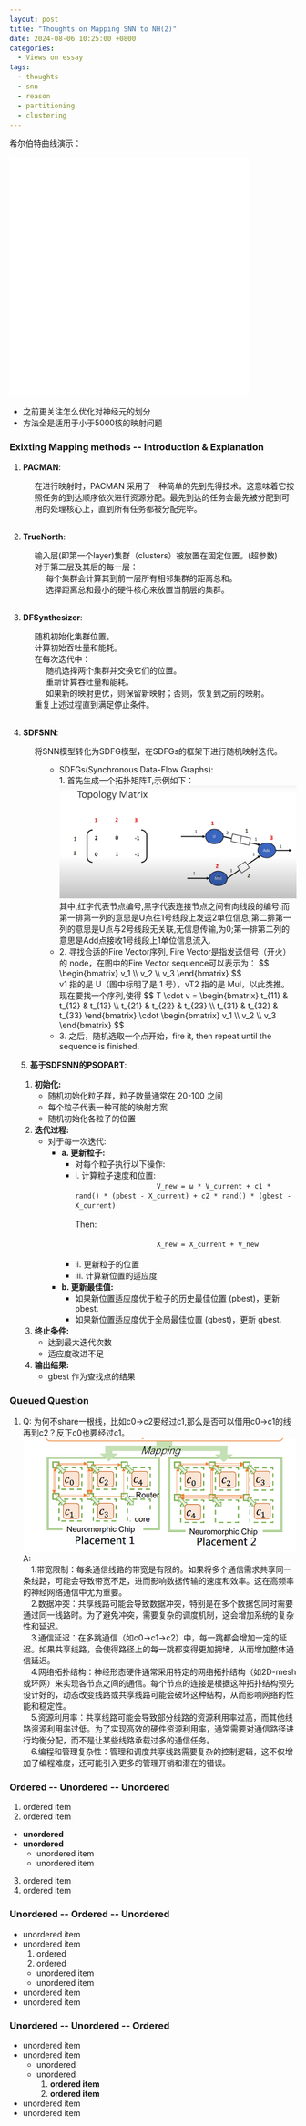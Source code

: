 ```yaml
---
layout: post
title: "Thoughts on Mapping SNN to NH(2)"
date: 2024-08-06 10:25:00 +0800
categories:
  - Views on essay
tags:
  - thoughts
  - snn
  - reason
  - partitioning
  - clustering
---
```


希尔伯特曲线演示：

<iframe src="/assets/blog2/hilbert.html" width="420" height="420" style="border:none;"></iframe>

* 之前更关注怎么优化对神经元的划分
* 方法全是适用于小于5000核的映射问题

### Exixting Mapping methods -- Introduction & Explanation

1. <b>PACMAN</b>:
   <div style="margin-left: 20px;">
       在进行映射时，PACMAN 采用了一种简单的先到先得技术。这意味着它按照任务的到达顺序依次进行资源分配。最先到达的任务会最先被分配到可用的处理核心上，直到所有任务都被分配完毕。
   </div>  <br>

2. <b>TrueNorth</b>:
   <div style="margin-left: 20px;">
       输入层(即第一个layer)集群（clusters）被放置在固定位置。(超参数)  <br>
       对于第二层及其后的每一层：  
           <div style="margin-left: 20px;">
           每个集群会计算其到前一层所有相邻集群的距离总和。<br>
           选择距离总和最小的硬件核心来放置当前层的集群。<br>
           </div>
   </div>  <br>

3. <b>DFSynthesizer</b>:
    <div style="margin-left: 20px;">
        随机初始化集群位置。<br>
        计算初始吞吐量和能耗。<br>
        在每次迭代中：
        <div style="margin-left: 20px;">
            随机选择两个集群并交换它们的位置。<br>
            重新计算吞吐量和能耗。<br>
            如果新的映射更优，则保留新映射；否则，恢复到之前的映射。<br>
        </div>
        重复上述过程直到满足停止条件。
    </div>  <br>

4. <b>SDFSNN</b>:
   <div style="margin-left: 20px;">
    将SNN模型转化为SDFG模型，在SDFGs的框架下进行随机映射迭代。
    <div style="margin-left: 20px;">
      <ul>
          <li>SDFGs(Synchronous Data-Flow Graphs):<br>
          1. 首先生成一个拓扑矩阵T,示例如下：<br>
          <img src="/assets/blog1/2024-08-04-topology-matrix.png" alt="Topology Matrix Example"> <br>
          其中,红字代表节点编号,黑字代表连接节点之间有向线段的编号.而第一排第一列的意思是U点往1号线段上发送2单位信息;第二排第一列的意思是U点与2号线段无关联,无信息传输,为0;第一排第二列的意思是Add点接收1号线段上1单位信息流入.
          </li>
          <li>
          2. 寻找合适的Fire Vector序列, Fire Vector是指发送信号（开火）的 node，在图中的Fire Vector sequence可以表示为：
              $$ \begin{bmatrix} v_1 \\ v_2 \\ v_3 \end{bmatrix} $$
              <br>
              v1 指的是 U（图中标明了是 1 号），vT2 指的是 Mul，以此类推。现在要找一个序列,使得
              $$
              T \cdot v = 
              \begin{bmatrix}
                  t_{11} & t_{12} & t_{13} \\
                  t_{21} & t_{22} & t_{23} \\
                  t_{31} & t_{32} & t_{33}
              \end{bmatrix}
              \cdot
              \begin{bmatrix}
                  v_1 \\
                  v_2 \\
                  v_3
              \end{bmatrix}
              $$
          </li>
          <li>
          3. 之后，随机选取一个点开始，fire it, then repeat until the sequence is finished.
          </li>
      </ul>
    </div>
<div style="margin-left: 20px;">
  5. <b>基于SDFSNN的PSOPART</b>:<br>
  <ol>
    <li>
      <strong>初始化:</strong>
      <ul>
        <li>随机初始化粒子群，粒子数量通常在 20-100 之间</li>
        <li>每个粒子代表一种可能的映射方案</li>
        <li>随机初始化各粒子的位置</li>
      </ul>
    </li>
    <li>
      <strong>迭代过程:</strong>
      <ul>
        <li>
          对于每一次迭代:
          <ul>
            <li>
              <strong>a. 更新粒子:</strong>
              <ul>
                <li>对每个粒子执行以下操作:</li>
                <li>
                  i. 计算粒子速度和位置:
                  <code>
                    V_new = ω * V_current + c1 * rand() * (pbest - X_current) + c2 * rand() * (gbest - X_current)
                  </code>
                  <br>Then:<br>
                  <code>
                    X_new = X_current + V_new
                  </code>
                </li>
                <li>ii. 更新粒子的位置</li>
                <li>iii. 计算新位置的适应度</li>
              </ul>
            </li>
            <li>
              <strong>b. 更新最佳值:</strong>
              <ul>
                <li>如果新位置适应度优于粒子的历史最佳位置 (pbest)，更新 pbest.</li>
                <li>如果新位置适应度优于全局最佳位置 (gbest)，更新 gbest.</li>
              </ul>
            </li>
          </ul>
        </li>
      </ul>
    </li>
    <li>
      <strong>终止条件:</strong>
      <ul>
        <li>达到最大迭代次数</li>
        <li>适应度改进不足</li>
      </ul>
    </li>
    <li>
      <strong>输出结果:</strong>
      <ul>
        <li>gbest 作为查找点的结果</li>
      </ul>
    </li>
  </ol>
</div>


### Queued Question
1. Q: 为何不share一根线，比如c0->c2要经过c1,那么是否可以借用c0->c1的线再到c2？反正c0也要经过c1。<br><img src="/assets/blog1/2024-08-04-q1.png" alt="Q1 Based image"> <br>
A:<br>
&emsp;1.带宽限制：每条通信线路的带宽是有限的。如果将多个通信需求共享同一条线路，可能会导致带宽不足，进而影响数据传输的速度和效率。这在高频率的神经网络通信中尤为重要。<br>
&emsp;2.数据冲突：共享线路可能会导致数据冲突，特别是在多个数据包同时需要通过同一线路时。为了避免冲突，需要复杂的调度机制，这会增加系统的复杂性和延迟。<br>
&emsp;3.通信延迟：在多跳通信（如c0->c1->c2）中，每一跳都会增加一定的延迟。如果共享线路，会使得路径上的每一跳都变得更加拥堵，从而增加整体通信延迟。<br>
&emsp;4.网络拓扑结构：神经形态硬件通常采用特定的网络拓扑结构（如2D-mesh或环网）来实现各节点之间的通信。每个节点的连接是根据这种拓扑结构预先设计好的，动态改变线路或共享线路可能会破坏这种结构，从而影响网络的性能和稳定性。<br>
&emsp;5.资源利用率：共享线路可能会导致部分线路的资源利用率过高，而其他线路资源利用率过低。为了实现高效的硬件资源利用率，通常需要对通信路径进行均衡分配，而不是让某些线路承载过多的通信任务。<br>
&emsp;6.编程和管理复杂性：管理和调度共享线路需要复杂的控制逻辑，这不仅增加了编程难度，还可能引入更多的管理开销和潜在的错误。<br>

### Ordered -- Unordered -- Unordered

1. ordered item
2. ordered item
  * **unordered**
  * **unordered**
    * unordered item
    * unordered item
3. ordered item
4. ordered item

### Unordered -- Ordered -- Unordered

* unordered item
* unordered item
  1. ordered
  2. ordered
    * unordered item
    * unordered item
* unordered item
* unordered item

### Unordered -- Unordered -- Ordered

* unordered item
* unordered item
  * unordered
  * unordered
    1. **ordered item**
    2. **ordered item**
* unordered item
* unordered item
